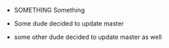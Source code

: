 * SOMETHING Something

* Some dude decided to update master
* some other dude decided to update master as well